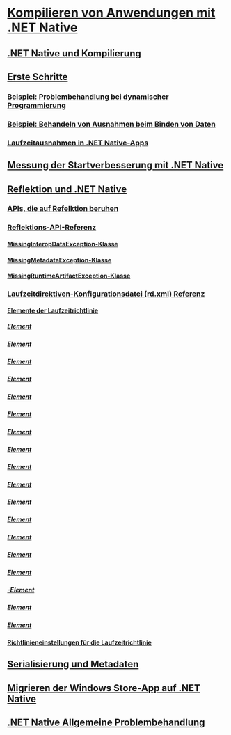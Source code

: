 # [Kompilieren von Anwendungen mit .NET Native](index.md)
## [.NET Native und Kompilierung](net-native-and-compilation.md)
## [Erste Schritte](getting-started-with-net-native.md)
### [Beispiel: Problembehandlung bei dynamischer Programmierung](example-troubleshooting-dynamic-programming.md)
### [Beispiel: Behandeln von Ausnahmen beim Binden von Daten](example-handling-exceptions-when-binding-data.md)
### [Laufzeitausnahmen in .NET Native-Apps](runtime-exceptions-in-net-native-apps.md)
## [Messung der Startverbesserung mit .NET Native](measuring-startup-improvement-with-net-native.md)
## [Reflektion und .NET Native](reflection-and-net-native.md)
### [APIs, die auf Refelktion beruhen](apis-that-rely-on-reflection.md)
### [Reflektions-API-Referenz](net-native-reflection-api-reference.md)
#### [MissingInteropDataException-Klasse](missinginteropdataexception-class-net-native.md)
#### [MissingMetadataException-Klasse](missingmetadataexception-class-net-native.md)
#### [MissingRuntimeArtifactException-Klasse](missingruntimeartifactexception-class-net-native.md)
### [Laufzeitdirektiven-Konfigurationsdatei (rd.xml) Referenz](runtime-directives-rd-xml-configuration-file-reference.md)
#### [Elemente der Laufzeitrichtlinie](runtime-directive-elements.md)
##### [<Anwendung> Element](application-element-net-native.md)
##### [<Assembly> Element](assembly-element-net-native.md)
##### [<AttributeImplies> Element](attributeimplies-element-net-native.md)
##### [<Richtlinien> Element](directives-element-net-native.md)
##### [<Ereignis> Element](event-element-net-native.md)
##### [<Feld> Element](field-element-net-native.md)
##### [<GenericParameter> Element](genericparameter-element-net-native.md)
##### [<ImpliesType> Element](impliestype-element-net-native.md)
##### [<Bibliothek> Element](library-element-net-native.md)
##### [<Methode> Element](method-element-net-native.md)
##### [<MethodInstantiation> Element](methodinstantiation-element-net-native.md)
##### [<Namespace> Element](namespace-element-net-native.md)
##### [<Parameter> Element](parameter-element-net-native.md)
##### [<Eigenschaft> Element](property-element-net-native.md)
##### [<Untertypen> Element](subtypes-element-net-native.md)
##### [<Type>-Element](type-element-net-native.md)
##### [<TypeInstantiation> Element](typeinstantiation-element-net-native.md)
##### [<TypeParameter> Element](typeparameter-element-net-native.md)
#### [Richtlinieneinstellungen für die Laufzeitrichtlinie](runtime-directive-policy-settings.md)
## [Serialisierung und Metadaten](serialization-and-metadata.md)
## [Migrieren der Windows Store-App auf .NET Native](migrating-your-windows-store-app-to-net-native.md)
## [.NET Native Allgemeine Problembehandlung](net-native-general-troubleshooting.md)
